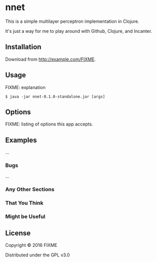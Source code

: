 # nnet

This is a simple multilayer perceptron implementation in Clojure.

It's just a way for me to play around with Github, Clojure, and Incanter.


## Installation

Download from http://example.com/FIXME.

## Usage

FIXME: explanation

    $ java -jar nnet-0.1.0-standalone.jar [args]

## Options

FIXME: listing of options this app accepts.

## Examples

...

### Bugs

...

### Any Other Sections
### That You Think
### Might be Useful

## License

Copyright © 2016 FIXME

Distributed under the GPL v3.0
